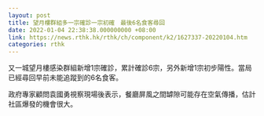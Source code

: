 ```yaml
---
layout: post
title: 望月樓群組多一宗確診一宗初確　最後6名食客尋回
date: 2022-01-04 22:38:38.000000000 +08:00
link: https://news.rthk.hk/rthk/ch/component/k2/1627337-20220104.htm
categories: rthk
---
```


又一城望月樓感染群組新增1宗確診，累計確診6宗，另外新增1宗初步陽性。當局已經尋回早前未能追蹤到的6名食客。

政府專家顧問袁國勇視察現場後表示，餐廳屏風之間罅隙可能存在空氣傳播，估計社區爆發的機會很大。
